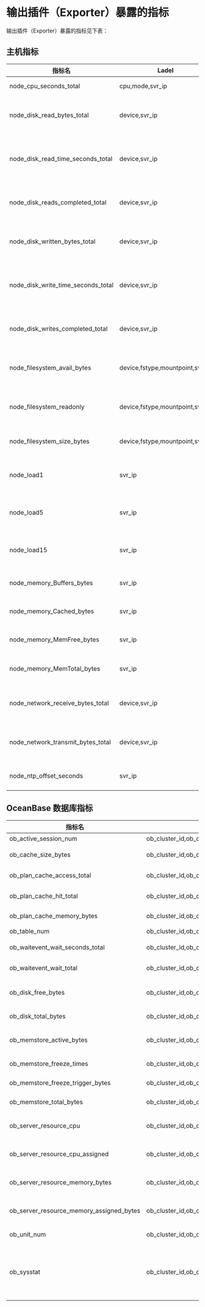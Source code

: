 # 输出插件（Exporter）暴露的指标

输出插件（Exporter）暴露的指标见下表：

## 主机指标

|                指标名                 |              Ladel              |      描述      |   类型    |
|------------------------------------|---------------------------------|--------------|---------|
| node_cpu_seconds_total             | cpu,mode,svr_ip                 | CPU 时间       | counter |
| node_disk_read_bytes_total         | device,svr_ip                   | 磁盘读取字节数      | counter |
| node_disk_read_time_seconds_total  | device,svr_ip                   | 磁盘读取消耗总时间    | counter |
| node_disk_reads_completed_total    | device,svr_ip                   | 磁盘读取完成次数     | counter |
| node_disk_written_bytes_total      | device,svr_ip                   | 磁盘写入字节数      | counter |
| node_disk_write_time_seconds_total | device,svr_ip                   | 磁盘写入消耗总时间    | counter |
| node_disk_writes_completed_total   | device,svr_ip                   | 磁盘写入完成次数     | counter |
| node_filesystem_avail_bytes        | device,fstype,mountpoint,svr_ip | 文件系统可用大小     | gauge   |
| node_filesystem_readonly           | device,fstype,mountpoint,svr_ip | 文件系统是否只读     | gauge   |
| node_filesystem_size_bytes         | device,fstype,mountpoint,svr_ip | 文件系统大小       | gauge   |
| node_load1                         | svr_ip                          | 1 分钟平均 load  | gauge   |
| node_load5                         | svr_ip                          | 5 分钟平均 load  | gauge   |
| node_load15                        | svr_ip                          | 15 分钟平均 load | gauge   |
| node_memory_Buffers_bytes          | svr_ip                          | 内存 buffer 大小 | gauge   |
| node_memory_Cached_bytes           | svr_ip                          | 内存 cache 大小  | gauge   |
| node_memory_MemFree_bytes          | svr_ip                          | 内存 free 大小   | gauge   |
| node_memory_MemTotal_bytes         | svr_ip                          | 内存总大小        | gauge   |
| node_network_receive_bytes_total   | device,svr_ip                   | 网络接受总字节数     | counter |
| node_network_transmit_bytes_total  | device,svr_ip                   | 网络发送总字节数     | counter |
| node_ntp_offset_seconds            | svr_ip                          | NTP 时钟偏移     | gauge   |

## OceanBase 数据库指标

|                   指标名                    |                               label                                |         含义         |                 类型                  |
|------------------------------------------|--------------------------------------------------------------------|--------------------|-------------------------------------|
| ob_active_session_num                    | ob_cluster_id,ob_cluster_name,obzone,svr_ip,tenant_name            | 活跃连接数              | gauge                               |
| ob_cache_size_bytes                      | ob_cluster_id,ob_cluster_name,obzone,svr_ip,tenant_name,cache_name | kvcache 大小         | gauge                               |
| ob_plan_cache_access_total               | ob_cluster_id,ob_cluster_name,obzone,svr_ip,tenant_name            | 执行计划访问次数           | counter                             |
| ob_plan_cache_hit_total                  | ob_cluster_id,ob_cluster_name,obzone,svr_ip,tenant_name            | 执行计划命中次数           | counter                             |
| ob_plan_cache_memory_bytes               | ob_cluster_id,ob_cluster_name,obzone,svr_ip,tenant_name            | plancache 大小       | gauge                               |
| ob_table_num                             | ob_cluster_id,ob_cluster_name,obzone,svr_ip,tenant_name            | 表数量                | gauge                               |
| ob_waitevent_wait_seconds_total          | ob_cluster_id,ob_cluster_name,obzone,svr_ip,tenant_name            | 等待事件总等待时间          | counter                             |
| ob_waitevent_wait_total                  | ob_cluster_id,ob_cluster_name,obzone,svr_ip,tenant_name            | 等待事件总等待次数          | counter                             |
| ob_disk_free_bytes                       | ob_cluster_id,ob_cluster_name,obzone,svr_ip                        | OceanBase 磁盘剩余大小   | gauge                               |
| ob_disk_total_bytes                      | ob_cluster_id,ob_cluster_name,obzone,svr_ip                        | OceanBase 磁盘总大小    | gauge                               |
| ob_memstore_active_bytes                 | ob_cluster_id,ob_cluster_name,obzone,svr_ip,tenant_name            | 活跃 memstore 大小     | gauge                               |
| ob_memstore_freeze_times                 | ob_cluster_id,ob_cluster_name,obzone,svr_ip,tenant_name            | memstore 冻结次数      | counter                             |
| ob_memstore_freeze_trigger_bytes         | ob_cluster_id,ob_cluster_name,obzone,svr_ip,tenant_name            | memstore 冻结阈值      | gauge                               |
| ob_memstore_total_bytes                  | ob_cluster_id,ob_cluster_name,obzone,svr_ip,tenant_name            | memstore 总大小       | gauge                               |
| ob_server_resource_cpu                   | ob_cluster_id,ob_cluster_name,obzone,svr_ip                        | OBServer 可用 CPU 数  | gauge                               |
| ob_server_resource_cpu_assigned          | ob_cluster_id,ob_cluster_name,obzone,svr_ip                        | OBServer 已分配 CPU 数 | gauge                               |
| ob_server_resource_memory_bytes          | ob_cluster_id,ob_cluster_name,obzone,svr_ip                        | OBServer 可用内存大小    | gauge                               |
| ob_server_resource_memory_assigned_bytes | ob_cluster_id,ob_cluster_name,obzone,svr_ip                        | OBServer 已分配内存大小   | gauge                               |
| ob_unit_num                              | ob_cluster_id,ob_cluster_name,obzone,svr_ip                        | OBServer unit 数量   | gauge                               |
| ob_sysstat                               | ob_cluster_id,ob_cluster_name,obzone,svr_ip,tenant_name,stat_id    | OceanBase 内部统计项    | 不同的 stat_id，ob_sysstat 不相同，参考对应部分解释 |
